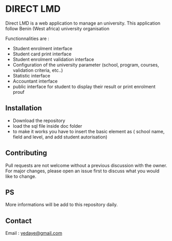 # DIRECT LMD 

Direct LMD is a web application to manage an university. This application follow Benin (West africa) university organisation 
 
Functionnalities are : 
- Student enrolment interface
- Student card print interface
- Student enrolment validation interface
- Configuration of the university parameter (school, program, courses, validation criteria, etc..)
- Statistic interface
- Accountant interface
- public interface for student to display their result or print enrolment prouf

## Installation

- Download the repository
- load the sql file inside doc folder
- to make it works you have to insert the basic element as ( school name, field and level, and add student autorisation) 

## Contributing
Pull requests are not welcome without a previous discussion with the owner. For major changes, please open an issue first to discuss what you would like to change.


## PS
More informations will be add to this repository daily. 

## Contact
Email : yedaye@gmail.com
